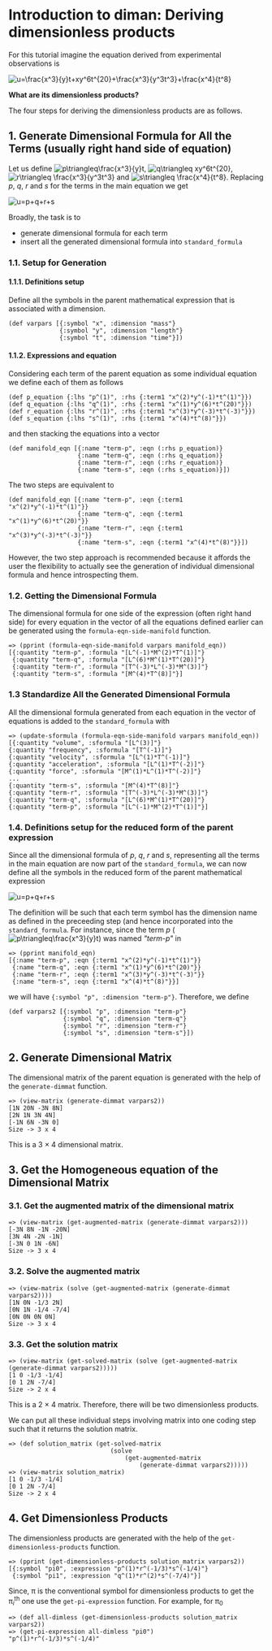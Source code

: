 # Introduction to diman: Deriving dimensionless products
For this tutorial imagine the equation derived from experimental observations is

<img src="https://latex.codecogs.com/svg.image?u=\frac{x^3}{y}t&plus;xy^6t^{20}&plus;\frac{x^3}{y^3t^3}&plus;\frac{x^4}{t^8}" title="u=\frac{x^3}{y}t+xy^6t^{20}+\frac{x^3}{y^3t^3}+\frac{x^4}{t^8}" />

**What are its dimensionless products?**

The four steps for deriving the dimensionless products are as follows.

## 1. Generate Dimensional Formula for All the Terms (usually right hand side of equation)
Let us define <img src="https://latex.codecogs.com/svg.image?p\triangleq\frac{x^3}{y}t" title="p\triangleq\frac{x^3}{y}t" />, <img src="https://latex.codecogs.com/svg.image?q\triangleq&space;xy^6t^{20}" title="q\triangleq xy^6t^{20}" />, <img src="https://latex.codecogs.com/svg.image?r\triangleq&space;\frac{x^3}{y^3t^3}" title="r\triangleq \frac{x^3}{y^3t^3}" /> and <img src="https://latex.codecogs.com/svg.image?s\triangleq&space;\frac{x^4}{t^8}" title="s\triangleq \frac{x^4}{t^8}" />. Replacing *p*, *q*, *r* and *s* for the terms in the main equation we get

<img src="https://latex.codecogs.com/svg.image?u=p&plus;q&plus;r&plus;s" title="u=p+q+r+s" />

Broadly, the task is to

- generate dimensional formula for each term
- insert all the generated dimensional formula into `standard_formula`

### 1.1. Setup for Generation

#### 1.1.1. Definitions setup
Define all the symbols in the parent mathematical expression that is associated with a dimension.

```
(def varpars [{:symbol "x", :dimension "mass"}
              {:symbol "y", :dimension "length"}
              {:symbol "t", :dimension "time"}])
```

#### 1.1.2. Expressions and equation
Considering each term of the parent equation as some individual equation we define each of them as follows

```
(def p_equation {:lhs "p^(1)", :rhs {:term1 "x^(2)*y^(-1)*t^(1)"}})
(def q_equation {:lhs "q^(1)", :rhs {:term1 "x^(1)*y^(6)*t^(20)"}})
(def r_equation {:lhs "r^(1)", :rhs {:term1 "x^(3)*y^(-3)*t^(-3)"}})
(def s_equation {:lhs "s^(1)", :rhs {:term1 "x^(4)*t^(8)"}})
```

and then stacking the equations into a vector

```
(def manifold_eqn [{:name "term-p", :eqn (:rhs p_equation)}
                   {:name "term-q", :eqn (:rhs q_equation)}
                   {:name "term-r", :eqn (:rhs r_equation)}
                   {:name "term-s", :eqn (:rhs s_equation)}])
```

The two steps are equivalent to

```
(def manifold_eqn [{:name "term-p", :eqn {:term1 "x^(2)*y^(-1)*t^(1)"}}
                   {:name "term-q", :eqn {:term1 "x^(1)*y^(6)*t^(20)"}}
                   {:name "term-r", :eqn {:term1 "x^(3)*y^(-3)*t^(-3)"}}
                   {:name "term-s", :eqn {:term1 "x^(4)*t^(8)"}}])
```

However, the two step approach is recommended because it affords the user the flexibility to actually see the generation of individual dimensional formula and hence introspecting them.

### 1.2. Getting the Dimensional Formula
The dimensional formula for one side of the expression (often right hand side) for every equation in the vector of all the equations defined earlier can be generated using the `formula-eqn-side-manifold` function.

```
=> (pprint (formula-eqn-side-manifold varpars manifold_eqn))
[{:quantity "term-p", :formula "[L^(-1)*M^(2)*T^(1)]"}
 {:quantity "term-q", :formula "[L^(6)*M^(1)*T^(20)]"}
 {:quantity "term-r", :formula "[T^(-3)*L^(-3)*M^(3)]"}
 {:quantity "term-s", :formula "[M^(4)*T^(8)]"}]
```

### 1.3 Standardize All the Generated Dimensional Formula
All the dimensional formula generated from each equation in the vector of equations is added to the `standard_formula` with 

```
=> (update-sformula (formula-eqn-side-manifold varpars manifold_eqn))
[{:quantity "volume", :sformula "[L^(3)]"}
{:quantity "frequency", :sformula "[T^(-1)]"}
{:quantity "velocity", :sformula "[L^(1)*T^(-1)]"}
{:quantity "acceleration", :sformula "[L^(1)*T^(-2)]"}
{:quantity "force", :sformula "[M^(1)*L^(1)*T^(-2)]"}
...
{:quantity "term-s", :sformula "[M^(4)*T^(8)]"}
{:quantity "term-r", :sformula "[T^(-3)*L^(-3)*M^(3)]"}
{:quantity "term-q", :sformula "[L^(6)*M^(1)*T^(20)]"}
{:quantity "term-p", :sformula "[L^(-1)*M^(2)*T^(1)]"}]
```

### 1.4. Definitions setup for the reduced form of the parent expression
Since all the dimensional formula of *p*, *q*, *r* and *s*, representing all the terms in the main equation are now part of the `standard_formula`, we can now define all the symbols in the reduced form of the parent mathematical expression

<img src="https://latex.codecogs.com/svg.image?u=p&plus;q&plus;r&plus;s" title="u=p+q+r+s" />

The definition will be such that each term symbol has the dimension name as defined in the preceeding step (and hence incorporated into the `standard_formula`. For instance, since the term *p* (<img src="https://latex.codecogs.com/svg.image?p\triangleq\frac{x^3}{y}t" title="p\triangleq\frac{x^3}{y}t" />) was named *"term-p"* in

```
=> (pprint manifold_eqn)
[{:name "term-p", :eqn {:term1 "x^(2)*y^(-1)*t^(1)"}}
 {:name "term-q", :eqn {:term1 "x^(1)*y^(6)*t^(20)"}}
 {:name "term-r", :eqn {:term1 "x^(3)*y^(-3)*t^(-3)"}}
 {:name "term-s", :eqn {:term1 "x^(4)*t^(8)"}}]
```

we will have `{:symbol "p", :dimension "term-p"}`. Therefore, we define

```
(def varpars2 [{:symbol "p", :dimension "term-p"}
               {:symbol "q", :dimension "term-q"}
               {:symbol "r", :dimension "term-r"}
               {:symbol "s", :dimension "term-s"}])
```

## 2. Generate Dimensional Matrix
The dimensional matrix of the parent equation is generated with the help of the `generate-dimmat` function.

```
=> (view-matrix (generate-dimmat varpars2))
[1N 20N -3N 8N]
[2N 1N 3N 4N]
[-1N 6N -3N 0]
Size -> 3 x 4
```

This is a 3 &times; 4 dimensional matrix.

## 3. Get the Homogeneous equation of the Dimensional Matrix
### 3.1. Get the augmented matrix of the dimensional matrix


```
=> (view-matrix (get-augmented-matrix (generate-dimmat varpars2)))
[-3N 8N -1N -20N]
[3N 4N -2N -1N]
[-3N 0 1N -6N]
Size -> 3 x 4
```

### 3.2. Solve the augmented matrix

```
=> (view-matrix (solve (get-augmented-matrix (generate-dimmat varpars2))))
[1N 0N -1/3 2N]
[0N 1N -1/4 -7/4]
[0N 0N 0N 0N]
Size -> 3 x 4
```

### 3.3. Get the solution matrix

```
=> (view-matrix (get-solved-matrix (solve (get-augmented-matrix (generate-dimmat varpars2)))))
[1 0 -1/3 -1/4]
[0 1 2N -7/4]
Size -> 2 x 4
```

This is a 2 &times; 4 matrix. Therefore, there will be two dimensionless products.

We can put all these individual steps involving matrix into one coding step such that it returns the solution matrix.

```
=> (def solution_matrix (get-solved-matrix
                            (solve
                                (get-augmented-matrix
                                    (generate-dimmat varpars2)))))
=> (view-matrix solution_matrix)
[1 0 -1/3 -1/4]
[0 1 2N -7/4]
Size -> 2 x 4
```

## 4. Get Dimensionless Products
The dimensionless products are generated with the help of the `get-dimensionless-products` function.

```
=> (pprint (get-dimensionless-products solution_matrix varpars2))
[{:symbol "pi0", :expression "p^(1)*r^(-1/3)*s^(-1/4)"}
 {:symbol "pi1", :expression "q^(1)*r^(2)*s^(-7/4)"}]
```

Since, &pi; is the conventional symbol for dimensionless products to get the &pi;<sub><i>i</i></sub><sup>th</sup> one use the `get-pi-expression` function. For example, for &pi;<sub>0</sub><sup>

```
=> (def all-dimless (get-dimensionless-products solution_matrix varpars2))
=> (get-pi-expression all-dimless "pi0")
"p^(1)*r^(-1/3)*s^(-1/4)"
```
